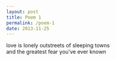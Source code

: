```yaml
---
layout: post
title: Poem 1
permalink: /poem-1
date: 2013-11-25
---
```

love is lonely outstreets of sleeping towns  
and the greatest fear you've ever known
